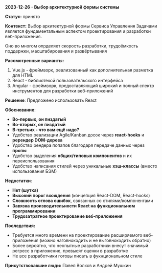 **2023-12-26 - Выбор архитектурной формы системы**

**Статус:**  принято

**Контекст:**
Выбор архитектурной формы Сервиса Управления Задачами является
фундаментальным аспектом проектирования и разработки веб-приложения.

Оно во многом опрделяет скорость разработки, трудоёмкость поддержки, масштабирования и развёртывания

**Рассмотренные варианты:**

1. Vue.js - фреймворк, реализованный как дополнительная разметка для HTML
2. React - библиотекой пользовательского интерфейса
3. Angular - фреймворк, предоставляющий широкий и полный спектр инструментов для разработки веб-приложений

**Решение**:
Предложено использовать React

**Обоснование**:

- **Во-первых, он пиздатый**
- **Во-вторых, он пиздатый**
- **В-третьих - что вам ещё надо?**
- Удобство реализации Agile/Kanban досок через **react-hooks** и **ререндер DOM-дерева**
- Удобство рендера попапов благодаря передаче данных через **пропы**
- Удобство выделения **общих/типовых компонентов** и их переиспользования
- Удобство написания стилей через уникальные **хэш-классы** (вместо использования БЭМ)

**Недостатки**:
- **Нет (шутка)**
- **Высокий порог вхождения** (концепция React-DOM, React-hooks)
- **Сложность отлова ошибок**, связанных со стилями/компонентами
- **Завязка производительности React на функциональном программировании**
- **Трудозатратное проектирование веб-приложения**

**Последствия:**
- Требуется много времени на проектирование расширяемого веб-приложения (можно наговнокодить и не выговнокодить обратно)
- Более вероятно, что неопытные разработчики внесут значимый регресс в приложение, превысят оценки в разработке
- Не все разработчики готовы писать в фукнциональном стиле

**Присутствовавшие люди:**
Павел Волков и Андрей Мушкин